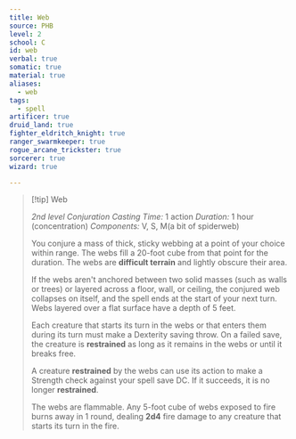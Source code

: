 ```yaml
---
title: Web
source: PHB
level: 2
school: C
id: web
verbal: true
somatic: true
material: true
aliases:
  - web
tags:
  - spell
artificer: true
druid_land: true
fighter_eldritch_knight: true
ranger_swarmkeeper: true
rogue_arcane_trickster: true
sorcerer: true
wizard: true

---
```

>[!tip] Web
>
> *2nd level Conjuration*
> *Casting Time:* 1 action
> *Duration:* 1 hour (concentration)
> *Components:* V, S, M(a bit of spiderweb)
>
>You conjure a mass of thick, sticky webbing at a point of your choice within range. The webs fill a 20-foot cube from that point for the duration. The webs are **difficult terrain** and lightly obscure their area.
>
>If the webs aren't anchored between two solid masses (such as walls or trees) or layered across a floor, wall, or ceiling, the conjured web collapses on itself, and the spell ends at the start of your next turn. Webs layered over a flat surface have a depth of 5 feet.
>
>Each creature that starts its turn in the webs or that enters them during its turn must make a Dexterity saving throw. On a failed save, the creature is **restrained** as long as it remains in the webs or until it breaks free.
>
>A creature **restrained** by the webs can use its action to make a Strength check against your spell save DC. If it succeeds, it is no longer **restrained**.
>
>The webs are flammable. Any 5-foot cube of webs exposed to fire burns away in 1 round, dealing **2d4** fire damage to any creature that starts its turn in the fire.
>

